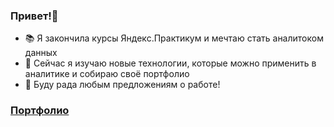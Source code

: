 ### Привет!👋

- 📚 Я закончила курсы Яндекс.Практикум и мечтаю стать аналитоком данных
- 🔭 Сейчас я изучаю новые технологии, которые можно применить в аналитике и собираю своё портфолио
- 💬 Буду рада любым предложениям о работе!

### [Портфолио](https://github.com/l-gavrilova/portfolio)
